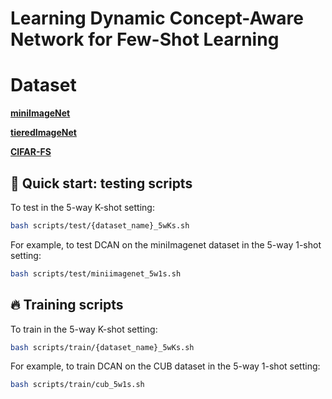 # Learning Dynamic Concept-Aware Network for Few-Shot Learning
# Dataset
 [**miniImageNet**](https://drive.google.com/file/d/12V7qi-AjrYi6OoJdYcN_k502BM_jcP8D/view?usp=sharing) 
 
 [**tieredImageNet**](https://drive.google.com/open?id=1nVGCTd9ttULRXFezh4xILQ9lUkg0WZCG)
 
 [**CIFAR-FS**](https://drive.google.com/file/d/1GjGMI0q3bgcpcB_CjI40fX54WgLPuTpS/view?usp=sharing)

## :pushpin: Quick start: testing scripts
To test in the 5-way K-shot setting:
```bash
bash scripts/test/{dataset_name}_5wKs.sh
```
For example, to test DCAN on the miniImagenet dataset in the 5-way 1-shot setting:
```bash
bash scripts/test/miniimagenet_5w1s.sh
```

## :fire: Training scripts
To train in the 5-way K-shot setting:
```bash
bash scripts/train/{dataset_name}_5wKs.sh
```
For example, to train DCAN on the CUB dataset in the 5-way 1-shot setting:
```bash
bash scripts/train/cub_5w1s.sh
```
